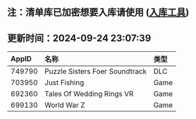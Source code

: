 ## 注：清单库已加密想要入库请使用 ([入库工具](https://github.com/BlankTMing/ManifestAutoUpdate/releases))

## 更新时间：2024-09-24 23:07:39
| AppID | 名称 | 类型  |
| :-------------------- | :----------------------------- | :----------- |
| 749790 | Puzzle Sisters Foer Soundtrack| DLC |
| 703950 | Just Fishing| Game |
| 692360 | Tales Of Wedding Rings VR| Game |
| 699130 | World War Z| Game |
